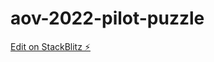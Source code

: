 # aov-2022-pilot-puzzle

[Edit on StackBlitz ⚡️](https://stackblitz.com/edit/aov-2022-pilot-puzzle-mzsjfw)